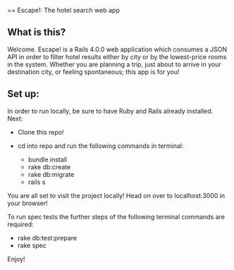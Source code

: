 == Escape!: The hotel search web app

What is this?
-------------
Welcome.
Escape! is a Rails 4.0.0 web application which consumes a JSON API in order to filter hotel results either by city or by the lowest-price rooms in the system. Whether you are planning a trip, just about to arrive in your destination city, or feeling spontaneous; this app is for you!

Set up:
--------

In order to run locally, be sure to have Ruby and Rails already installed.
Next:

* Clone this repo!
* cd into repo and run the following commands in terminal:

  * bundle install
  * rake db:create
  * rake db:migrate
  * rails s

You are all set to visit the project locally! Head on over to localhost:3000 in your browser!

To run spec tests the further steps of the following terminal commands are required:

  * rake db:test:prepare
  * rake spec

Enjoy!


